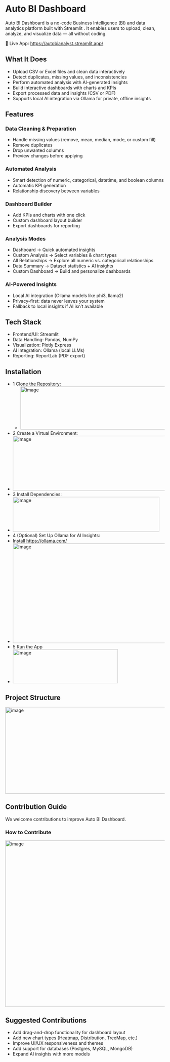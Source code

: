 #  Auto BI Dashboard

Auto BI Dashboard is a no-code Business Intelligence (BI) and data analytics platform built with Streamlit
.
It enables users to upload, clean, analyze, and visualize data — all without coding.

🔗 Live App: https://autobianalyst.streamlit.app/

## What It Does
- Upload CSV or Excel files and clean data interactively
- Detect duplicates, missing values, and inconsistencies
- Perform automated analysis with AI-generated insights
- Build interactive dashboards with charts and KPIs
- Export processed data and insights (CSV or PDF)
- Supports local AI integration via Ollama
 for private, offline insights
## Features
### Data Cleaning & Preparation
- Handle missing values (remove, mean, median, mode, or custom fill)
- Remove duplicates
- Drop unwanted columns
- Preview changes before applying
### Automated Analysis
- Smart detection of numeric, categorical, datetime, and boolean columns
- Automatic KPI generation
- Relationship discovery between variables
### Dashboard Builder
- Add KPIs and charts with one click
- Custom dashboard layout builder
- Export dashboards for reporting
### Analysis Modes
- Dashboard → Quick automated insights
- Custom Analysis → Select variables & chart types
- All Relationships → Explore all numeric vs. categorical relationships
- Data Summary → Dataset statistics + AI insights
- Custom Dashboard → Build and personalize dashboards
### AI-Powered Insights
- Local AI integration (Ollama models like phi3, llama2)
- Privacy-first: data never leaves your system
- Fallback to local insights if AI isn’t available

## Tech Stack
- Frontend/UI: Streamlit
- Data Handling: Pandas, NumPy
- Visualization: Plotly Express
- AI Integration: Ollama (local LLMs)
- Reporting: ReportLab (PDF export)

## Installation

- 1 Clone the Repository:
  - <img width="688" height="136" alt="image" src="https://github.com/user-attachments/assets/1f8820d6-e8cb-4c3b-b382-8e333f90651a" />
- 2 Create a Virtual Environment:
-  <img width="601" height="173" alt="image" src="https://github.com/user-attachments/assets/8b1cb2b6-76e1-4b32-a377-ca5cb215766b" />
- 3 Install Dependencies:
- <img width="463" height="110" alt="image" src="https://github.com/user-attachments/assets/79d2b240-15fb-4974-975a-5a9ab623b9e1" />
- 4 (Optional) Set Up Ollama for AI Insights:
- Install https://ollama.com/
- <img width="982" height="315" alt="image" src="https://github.com/user-attachments/assets/9d2f7781-1df0-4289-9854-0655872fa3d0" />
- 5 Run the App
- <img width="332" height="107" alt="image" src="https://github.com/user-attachments/assets/299bb5a7-6d59-4647-9b81-0bdc9e4cb857" />

## Project Structure
<img width="765" height="274" alt="image" src="https://github.com/user-attachments/assets/cb547cdb-b3c5-4d50-be2e-03039ab53814" />

## Contribution Guide
We welcome contributions to improve Auto BI Dashboard.
### How to Contribute

<img width="976" height="526" alt="image" src="https://github.com/user-attachments/assets/31117a31-c314-441f-8521-81aaceefb9ea" />

## Suggested Contributions
- Add drag-and-drop functionality for dashboard layout
- Add new chart types (Heatmap, Distribution, TreeMap, etc.)
- Improve UI/UX responsiveness and themes
- Add support for databases (Postgres, MySQL, MongoDB)
- Expand AI insights with more models

  
